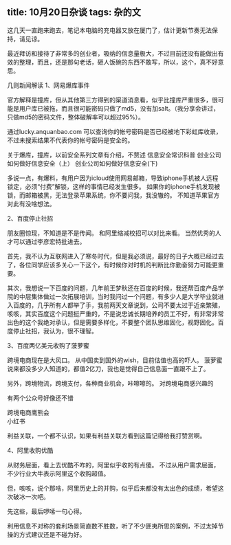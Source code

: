 title: 10月20日杂谈
tags: 杂的文
---
 这几天一直跑来跑去，笔记本电脑的充电器又放在厦门了，估计更新节奏无法保持，请见谅。
 
最近拜访和接待了非常多的创业者，吸纳的信息量极大，不过目前还没有能做出有效的整理，而且，还是那句老话，砸人饭碗的东西不敢写，所以，这个，真不好意思。
 
几则新闻解读
1、网易爆库事件
 
官方解释是撞库，但从其他第三方得到的渠道消息看，似乎比撞库严重很多，很可能是用户库已被拖，而且很可能密码只做了md5，没有加salt。（我分享会讲过，只做md5的密码文件，整体破解率可以超过95%）。
 
 
通过lucky.anquanbao.com 可以查询你的帐号密码是否已经被地下彩虹库收录，不过未搜索结果不代表你的帐号密码是安全的。
 
关于爆库，撞库，以前安全系列文章有介绍，不赘述
信息安全常识科普
创业公司如何做好信息安全（上）
创业公司如何做好信息安全(下)
 
多说一点，有爆料，有用户因为icloud使用网易邮箱，导致iphone手机被人远程锁定，必须“付费”解锁，这样的事情已经发生很多。  如果你的iphone手机发现被锁，而邮箱被黑，无法登录苹果系统，你不要问我，我没辙的。 不知道苹果官方对此有没啥想法。
 
 
2、百度停止社招
 
朋友圈惊现，不知道是不是传闻。
和阿里缩减校招可以对比来看。
当然优秀的人才可以通过李彦宏特批进去。
 
首先，我不认为互联网进入了寒冬时代，但是我必须说，最好的日子大概已经过去了，各位同学应该多关心一下这个，有时候你对时机的判断比你勤奋努力可能更重要。
 
其次，我想说一下百度的问题，几年前王梦秋还在百度的时候，我还帮百度产品学院的中层集体做过一次拓展培训，当时我问过一个问题，有多少人是大学毕业就进入百度的，几乎所有人都举了手，我前两天文章说到，公司不要太过于近亲繁殖，咳咳，其实百度这个问题挺严重的，不是说忠诚长期培养的员工不好，有非常非常出色的这个我绝对承认，但是需要多样化，不要整个团队思维固化，视野固化。百度停止社招，我认为，很不理智。
 
3、百度两亿美元收购了菠萝蜜
 
跨境电商现在是大风口。
从中国卖到国外的wish，目前估值也高的吓人。
菠萝蜜说来都没多少人知道的，都值2亿刀，我也是觉得自己信息面一直跟不上了。
 
另外，跨境物流，跨境支付，各种商业机会，咔嚓嚓的。
对跨境电商感兴趣的
 
有两个公众号好像还不错
 
跨境电商鹰熊会      
小红书
 
利益关联，一个都不认识，如果有利益关联方看到这篇记得给我打赞赏啊。
 
4、阿里收购优酷
 
从财务层面，看上去优酷不咋的，阿里似乎收的有点傻。
不过从用户需求层面，不少行业大牛表示阿里这个收购超值。
 
但，咳咳，说个那啥，阿里历史上的并购，似乎后来都没有太出色的成绩，希望这次破冰一次吧。
 
先这些，最后啰嗦一句心得。
 
利用信息不对称的套利场景简直数不胜数，听了不少匪夷所思的案例，不过太掉节操的方式建议还是不碰为好。
 
 
 
 
